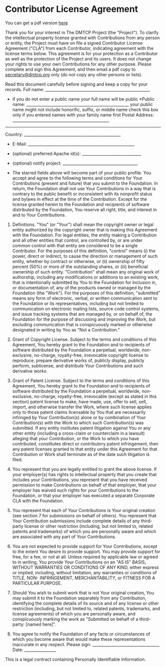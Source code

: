 # Contributor License Agreement 

You can get a pdf version [here](contributor-license-agreement.pdf)

Thank you for your interest in The DMTCP Project (the "Project"). To clarify the intellectual property license granted with Contributions from any person or entity, the Project must have on file a signed Contributor License Agreement ("CLA") from each Contributor, indicating agreement with the license terms below. This agreement is for your protection as a Contributor as well as the protection of the Project and its users. It does not change your rights to use your own Contributions for any other purpose.  Please complete and sign this Agreement, and then email a pdf copy to secretary@dmtcp.org only (do not copy any other persons or lists).

Read this document carefully before signing and keep a copy for your records.
 Full name: _____________________________________________________
* if you do not enter a public name your full name will be public
*Public name: ____________________________________________________
 your public name might not include honorific, suffix, or middle name  check this box only if you entered names with your family name first
 Postal Address: _________________________________________________
 _________________________________________________
 Country: _________________________________________________
* E-Mail: ______________________________________________________
* (optional) preferred Apache id(s): ______________________________
* (optional) notify project: ______________________________________

* The starred fields above will become part of your public profile.  You accept and agree to the following terms and conditions for Your Contributions (present and future) that you submit to the Foundation. In return, the Foundation shall not use Your Contributions in a way that is contrary to the public benefit or inconsistent with its nonprofit
status and bylaws in effect at the time of the Contribution. Except for the license granted herein to the Foundation and recipients of software distributed by the Foundation, You reserve all right, title, and interest in and to Your Contributions.

1. Definitions.
 "You" (or "Your") shall mean the copyright owner or legal entity authorized by the copyright owner that is making this Agreement  with the Foundation. For legal entities, the entity making a  Contribution and all other entities that control, are controlled by, or are under common control with that entity are considered to be a single Contributor. For the purposes of this definition, "control" means (i) the power, direct or indirect, to cause the direction or management of such entity, whether by contract or otherwise, or (ii) ownership of fifty percent (50%) or more of the outstanding shares, or (iii) beneficial ownership of such entity. "Contribution" shall mean any original work of authorship,
 including any modifications or additions to an existing work, that is intentionally submitted by You to the Foundation for inclusion in, or documentation of, any of the products owned or managed by the Foundation (the "Work"). For the purposes of this definition, "submitted" means any form of electronic, verbal, or written communication sent to the Foundation or its representatives, including but not limited to communication on electronic mailing lists, source code control systems, and issue tracking systems that are managed by, or on behalf of, the Foundation for the purpose of discussing and improving the Work, but excluding communication that is conspicuously marked or otherwise designated in writing by You as "Not a Contribution."

1. Grant of Copyright License. Subject to the terms and conditions of this Agreement, You hereby grant to the Foundation and to recipients of software distributed by the Foundation a perpetual, worldwide, non-exclusive, no-charge, royalty-free, irrevocable copyright license to reproduce, prepare derivative works of, publicly display, publicly perform, sublicense, and distribute Your Contributions and such derivative works.

1. Grant of Patent License. Subject to the terms and conditions of this Agreement, You hereby grant to the Foundation and to recipients of software distributed by the Foundation a perpetual, worldwide, non-exclusive, no-charge, royalty-free, irrevocable (except as stated in this section) patent license to make, have made, use, offer to sell, sell, import, and otherwise transfer the Work, where such license applies only to those patent claims licensable by You that are necessarily infringed by Your Contribution(s) alone or by combination of Your Contribution(s) with the Work to which such Contribution(s) was submitted. If any entity institutes patent litigation against You or any other entity (including a cross-claim or counterclaim in a lawsuit) alleging that your Contribution, or the Work to which you have contributed, constitutes direct or contributory patent infringement, then any patent licenses granted to that entity under this Agreement for that Contribution or Work shall terminate as of the date such litigation is filed.

1. You represent that you are legally entitled to grant the above license. If your employer(s) has rights to intellectual property that you create that includes your Contributions, you represent that you have received permission to make Contributions on behalf of that employer, that your employer has waived such rights for your Contributions to the Foundation, or that your employer has executed a separate Corporate CLA with the Foundation.

1. You represent that each of Your Contributions is Your original creation (see section 7 for submissions on behalf of others). You represent that Your Contribution submissions include complete details of any third-party license or other restriction (including, but not limited to, related patents and trademarks) of which you are personally aware and which are associated with any part of Your Contributions.

1. You are not expected to provide support for Your Contributions, except to the extent You desire to provide support. You may provide support for free, for a fee, or not at all. Unless required by applicable law or agreed to in writing, You provide Your Contributions on an "AS IS" BASIS, WITHOUT WARRANTIES OR CONDITIONS OF ANY KIND, either express or implied, including, without limitation, any warranties or conditions of TITLE, NON- INFRINGEMENT, MERCHANTABILITY, or FITNESS FOR A PARTICULAR PURPOSE.

1. Should You wish to submit work that is not Your original creation, You may submit it to the Foundation separately from any Contribution, identifying the complete details of its source and of any license or other restriction (including, but not limited to, related patents, trademarks, and license agreements) of which you are personally aware, and conspicuously marking the work as "Submitted on behalf of a third-party: [named here]".

1. You agree to notify the Foundation of any facts or circumstances of which you become aware that would make these representations inaccurate in any respect.
Please sign: __________________________________ Date: ________________

This is a legal contract containing Personally Identifiable Information.  